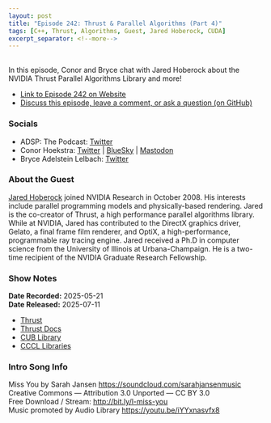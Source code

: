 ```yaml
---
layout: post
title: "Episode 242: Thrust & Parallel Algorithms (Part 4)"
tags: [C++, Thrust, Algorithms, Guest, Jared Hoberock, CUDA]
excerpt_separator: <!--more-->
---
```


<div id="buzzsprout-player-17486967"></div><script src="https://www.buzzsprout.com/1501960/episodes/17486967-episode-242-thrust-parallel-algorithms-part-4.js?container_id=buzzsprout-player-17486967&player=small" type="text/javascript" charset="utf-8"></script>

<br>In this episode, Conor and Bryce chat with Jared Hoberock about the NVIDIA Thrust Parallel Algorithms Library and more!

<!--more-->

* [Link to Episode 242 on Website](https://adspthepodcast.com/2025/07/11/Episode-242.html)
* [Discuss this episode, leave a comment, or ask a question (on GitHub)](https://github.com/codereport/adsp2/discussions/141)

### Socials
 
* ADSP: The Podcast: [Twitter](https://twitter.com/adspthepodcast)
* Conor Hoekstra: [Twitter](https://twitter.com/code_report) \| [BlueSky](https://bsky.app/profile/codereport.bsky.social) \| [Mastodon](https://mastodon.social/@code_report)
* Bryce Adelstein Lelbach: [Twitter](https://x.com/blelbach)

### About the Guest

[Jared Hoberock](https://github.com/jaredhoberock) joined NVIDIA Research in October 2008. His interests include parallel programming models and physically-based rendering. Jared is the co-creator of Thrust, a high performance parallel algorithms library. While at NVIDIA, Jared has contributed to the DirectX graphics driver, Gelato, a final frame film renderer, and OptiX, a high-performance, programmable ray tracing engine. Jared received a Ph.D in computer science from the University of Illinois at Urbana-Champaign. He is a two-time recipient of the NVIDIA Graduate Research Fellowship.

### Show Notes

**Date Recorded:** 2025-05-21 <br>
**Date Released:** 2025-07-11

* [Thrust](https://github.com/NVIDIA/cccl/tree/main/thrust)
* [Thrust Docs](https://nvidia.github.io/cccl/thrust/)  
* [CUB Library](https://nvidia.github.io/cccl/cub/)
* [CCCL Libraries](https://nvidia.github.io/cccl)

### Intro Song Info
 
Miss You by Sarah Jansen https://soundcloud.com/sarahjansenmusic<br>
Creative Commons — Attribution 3.0 Unported — CC BY 3.0<br>
Free Download / Stream: http://bit.ly/l-miss-you<br>
Music promoted by Audio Library https://youtu.be/iYYxnasvfx8<br>
